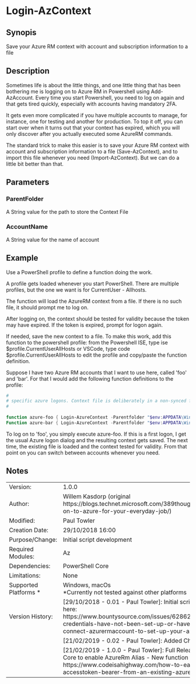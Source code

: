 # Login-AzContext

## Synopis <br>
Save your Azure RM context with account and subscription information to a file

## Description <br>
Sometimes life is about the little things, and one little thing that has been bothering me is logging on to Azure RM in Powershell using Add-AzAccount. Every time you start Powershell, you need to log on again and that gets tired quickly, especially with accounts having mandatory 2FA.

It gets even more complicated if you have multiple accounts to manage, for instance, one for testing and another for production. To top it off, you can start over when it turns out that your context has expired, which you will only discover after you actually executed some AzureRM commands.

The standard trick to make this easier is to save your Azure RM context with account and subscription information to a file (Save-AzContext), and to import this file whenever you need (Import-AzContext). But we can do a little bit better than that.

## Parameters <br> 
### ParentFolder <br>
A String value for the path to store the Context File

### AccountName <br>
A String value for the name of account

## Example <br>    
Use a PowerShell profile to define a function doing the work. 
    
A profile gets loaded whenever you start PowerShell. There are multiple profiles, but the one we want is for CurrentUser - Allhosts.
    
The function will load the AzureRM context from a file. If there is no such file, it should prompt me to log on.
    
After logging on, the context should be tested for validity because the token may have expired. If the token is expired, prompt for logon again.

If needed, save the new context to a file. To make this work, add this function to the powershell profile: from the Powershell ISE, type ise $profile.CurrentUserAllHosts or VSCode, type code $profile.CurrentUserAllHosts to edit the profile and copy/paste the function definition. 

Suppose I have two Azure RM accounts that I want to use here, called 'foo' and 'bar'. For that I would add the following function definitions to the profile:
``` PowerShell
#
# specific azure logons. Context file is deliberately in a non-synced folder for security reasons.
#
    
function azure-foo { Login-AzureContext -Parentfolder "$env:APPDATA\Windows Azure PowerShell" -accountname "foo" }
Function azure-bar { Login-AzureContext -Parentfolder "$env:APPDATA\Windows Azure PowerShell" -accountname "bar" }
```
To log on to 'foo', you simply execute azure-foo. If this is a first logon, I get the usual Azure logon dialog and the resulting context gets saved. The next time, the existing file is loaded and the context tested for validity. From that point on you can switch between accounts whenever you need.

## Notes <br>
<table>
    <tr><td>Version:</td><td>1.0.0</td></tr>
    <tr><td>Author:</td><td>Willem Kasdorp (original https://blogs.technet.microsoft.com/389thoughts/2018/02/11/logging-on-to-azure-for-your-everyday-job/)</td></tr>
    <tr><td>Modified:</td><td>Paul Towler</td></tr>
    <tr><td>Creation Date:</td><td>29/10/2018 16:00</td></tr>
    <tr><td>Purpose/Change:</td><td>Initial script development</td></tr>
    <tr><td>Required Modules:</td><td>Az</td></tr>
    <tr><td>Dependencies:</td><td>PowerShell Core</td></tr>
    <tr><td>Limitations:</td><td>None</td></tr>
    <tr><td>Supported Platforms *</td><td>Windows, macOs <br> *Currently not tested against other platforms</td></tr>
    <tr>
        <td>Version History:</td>
        <td>[29/10/2018 - 0.01 - Paul Towler]: Initial script. Add fixes as discussed here: <br> https://www.bountysource.com/issues/62862211-your-azure-credentials-have-not-been-set-up-or-have-expired-please-run-connect-azurermaccount-to-set-up-your-azure-credentials
        </td>
    </tr>
    <tr>
        <td>&nbsp;</td><td>[21/02/2019 - 0.02 - Paul Towler]: Added Check for PowerShell Core</td>
    </tr>
    <tr>
        <td>&nbsp;</td><td>[21/02/2019 - 1.0.0 - Paul Towler]: Full Release
            - Updated PowerShell Core to enable AzureRm Alias
            - New function to get Access Token from:
              https://www.codeisahighway.com/how-to-easily-and-silently-obtain-accesstoken-bearer-from-an-existing-azure-powershell-session/
        </td>
    </tr>
</table>

